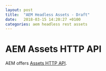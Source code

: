 ```yaml
---
layout: post
title:  "AEM Headless Assets - Draft"
date:   2018-03-15 14:20:27 +0100
categories: aem headless rest assets
---
```

# AEM Assets HTTP API

AEM offers [Assets HTTP API](https://helpx.adobe.com/experience-manager/6-3/assets/using/mac-api-assets.html).
